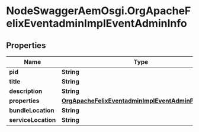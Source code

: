 # NodeSwaggerAemOsgi.OrgApacheFelixEventadminImplEventAdminInfo

## Properties

Name | Type | Description | Notes
------------ | ------------- | ------------- | -------------
**pid** | **String** |  | [optional] 
**title** | **String** |  | [optional] 
**description** | **String** |  | [optional] 
**properties** | [**OrgApacheFelixEventadminImplEventAdminProperties**](OrgApacheFelixEventadminImplEventAdminProperties.md) |  | [optional] 
**bundleLocation** | **String** |  | [optional] 
**serviceLocation** | **String** |  | [optional] 


